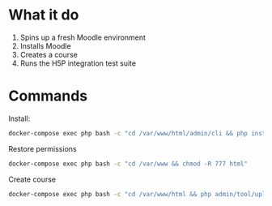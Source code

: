 # What it do

1. Spins up a fresh Moodle environment
2. Installs Moodle
3. Creates a course
4. Runs the H5P integration test suite

# Commands

Install:
```bash
docker-compose exec php bash -c "cd /var/www/html/admin/cli && php install.php --wwwroot=http://localhost --dataroot=/moodledata --dbtype=mariadb --dbhost=mariadb --dbname=moodle --dbuser=moodle --dbpass=moodle --fullname=IntegrationTest --shortname=IntegrationTest --adminuser=admin --adminpass=Admin --adminemail=integrationtest@joubel.com --agree-license --allow-unstable --non-interactive"
```

Restore permissions
```bash
docker-compose exec php bash -c "cd /var/www && chmod -R 777 html"
```

Create course
```bash
docker-compose exec php bash -c "cd /var/www/html && php admin/tool/uploadcourse/cli/uploadcourse.php --mode=createnew --file=/moodleupload/newcourse.csv"
```

